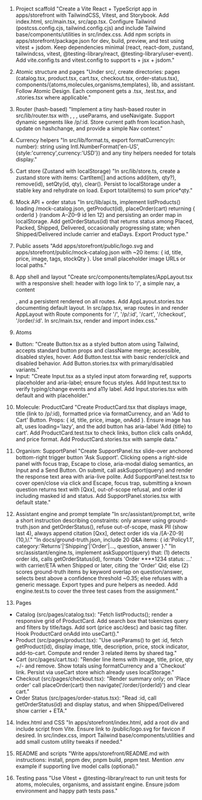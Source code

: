 
1) Project scaffold
"Create a Vite React + TypeScript app in apps/storefront with TailwindCSS, Vitest, and Storybook. Add index.html, src/main.tsx, src/app.tsx. Configure Tailwind (postcss.config.cjs, tailwind.config.cjs) and include Tailwind base/components/utilities in src/index.css. Add npm scripts in apps/storefront/package.json for dev, build, preview, and test using vitest + jsdom. Keep dependencies minimal (react, react-dom, zustand, tailwindcss, vitest, @testing-library/react, @testing-library/user-event). Add vite.config.ts and vitest.config to support ts + jsx + jsdom."

2) Atomic structure and pages
"Under src/, create directories: pages (catalog.tsx, product.tsx, cart.tsx, checkout.tsx, order-status.tsx), components/{atoms,molecules,organisms,templates}, lib, and assistant. Follow Atomic Design. Each component gets a .tsx, .test.tsx, and .stories.tsx where applicable."

3) Router (hash-based)
"Implement a tiny hash-based router in src/lib/router.tsx with <Router>, <Route>, <Link>, useParams, and useNavigate. Support dynamic segments like /p/:id. Store current path from location.hash, update on hashchange, and provide a simple Nav context."

4) Currency helpers
"In src/lib/format.ts, export formatCurrency(n: number): string using Intl.NumberFormat('en-US',{style:'currency',currency:'USD'}) and any tiny helpers needed for totals display."

5) Cart store (Zustand with localStorage)
"In src/lib/store.ts, create a zustand store with items: CartItem[] and actions add(item, qty?), remove(id), setQty(id, qty), clear(). Persist to localStorage under a stable key and rehydrate on load. Export total(items) to sum price*qty."

6) Mock API + order status
"In src/lib/api.ts, implement listProducts() loading /mock-catalog.json, getProduct(id), placeOrder(cart) returning { orderId } (random A–Z0–9 id len 12) and persisting an order map in localStorage. Add getOrderStatus(id) that returns status among Placed, Packed, Shipped, Delivered, occasionally progressing state; when Shipped/Delivered include carrier and etaDays. Export Product type."

7) Public assets
"Add apps/storefront/public/logo.svg and apps/storefront/public/mock-catalog.json with ~20 items: { id, title, price, image, tags, stockQty }. Use small placeholder image URLs or local paths."

8) App shell and layout
"Create src/components/templates/AppLayout.tsx with a responsive shell: header with logo link to '/', a simple nav, a content <main>, and a persistent <SupportPanel /> rendered on all routes. Add AppLayout.stories.tsx documenting default layout. In src/app.tsx, wrap routes in <Router> and render AppLayout with Route components for '/', '/p/:id', '/cart', '/checkout', '/order/:id'. In src/main.tsx, render <App /> and import index.css."

9) Atoms
- Button: "Create Button.tsx as a styled button atom using Tailwind, accepts standard button props and className merge; accessible, disabled styles, hover. Add Button.test.tsx with basic render/click and disabled behavior. Add Button.stories.tsx with primary/disabled variants."
- Input: "Create Input.tsx as a styled input atom forwarding ref, supports placeholder and aria-label; ensure focus styles. Add Input.test.tsx to verify typing/change events and a11y label. Add Input.stories.tsx with default and with placeholder."

10) Molecule: ProductCard
"Create ProductCard.tsx that displays image, title (link to /p/:id), formatted price via formatCurrency, and an 'Add to Cart' Button. Props: { id, title, price, image, onAdd }. Ensure image has alt, uses loading='lazy', and the add button has aria-label 'Add {title} to cart'. Add ProductCard.test.tsx to check links, button click calls onAdd, and price format. Add ProductCard.stories.tsx with sample data."

11) Organism: SupportPanel
"Create SupportPanel.tsx slide-over anchored bottom-right trigger button 'Ask Support'. Clicking opens a right-side panel with focus trap, Escape to close, aria-modal dialog semantics, an Input and a Send Button. On submit, call askSupport(query) and render the response text area with aria-live polite. Add SupportPanel.test.tsx to cover open/close via click and Escape, focus trap, submitting a known question returns text with [Qxx], out-of-scope refusal, and order id including masked id and status. Add SupportPanel.stories.tsx with default state."

12) Assistant engine and prompt template
"In src/assistant/prompt.txt, write a short instruction describing constraints: only answer using ground-truth.json and getOrderStatus(), refuse out-of-scope, mask PII (show last 4), always append citation [Qxx], detect order ids via /[A-Z0-9]{10,}/."
"In docs/ground-truth.json, include 20 Q&A items: { id:'Policy1.1', category:'Returns'|'Shipping'|'Order'|..., question, answer }."
"In src/assistant/engine.ts, implement askSupport(query) that: (1) detects order ids, calls getOrderStatus(id), formats 'Order ****1234 status: ...' with carrier/ETA when Shipped or later, citing the 'Order' Qid; else (2) scores ground-truth items by keyword overlap on question/answer, selects best above a confidence threshold ~0.35; else refuses with a generic message. Export types and pure helpers as needed. Add engine.test.ts to cover the three test cases from the assignment."

13) Pages
- Catalog (src/pages/catalog.tsx): "Fetch listProducts(); render a responsive grid of ProductCard. Add search box that tokenizes query and filters by title/tags. Add sort (price asc/desc) and basic tag filter. Hook ProductCard onAdd into useCart()."
- Product (src/pages/product.tsx): "Use useParams() to get :id, fetch getProduct(id), display image, title, description, price, stock indicator, add-to-cart. Compute and render 3 related items by shared tag."
- Cart (src/pages/cart.tsx): "Render line items with image, title, price, qty +/- and remove. Show totals using formatCurrency and a 'Checkout' link. Persist via useCart store which already uses localStorage."
- Checkout (src/pages/checkout.tsx): "Render summary only; on 'Place order' call placeOrder(cart) then navigate('/order/{orderId}') and clear cart."
- Order Status (src/pages/order-status.tsx): "Read :id, call getOrderStatus(id) and display status, and when Shipped/Delivered show carrier + ETA."

14) Index.html and CSS
"In apps/storefront/index.html, add a root div and include script from Vite. Ensure link to /public/logo.svg for favicon if desired. In src/index.css, import Tailwind base/components/utilities and add small custom utility tweaks if needed."

15) README and scripts
"Write apps/storefront/README.md with instructions: install, pnpm dev, pnpm build, pnpm test. Mention .env example if supporting live model calls (optional)."

16) Testing pass
"Use Vitest + @testing-library/react to run unit tests for atoms, molecules, organisms, and assistant engine. Ensure jsdom environment and happy path tests pass." 





